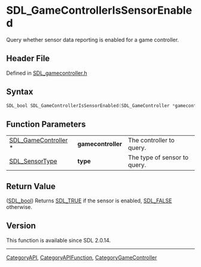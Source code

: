 # SDL_GameControllerIsSensorEnabled

Query whether sensor data reporting is enabled for a game controller.

## Header File

Defined in [SDL_gamecontroller.h](https://github.com/libsdl-org/SDL/blob/SDL2/include/SDL_gamecontroller.h)

## Syntax

```c
SDL_bool SDL_GameControllerIsSensorEnabled(SDL_GameController *gamecontroller, SDL_SensorType type);
```

## Function Parameters

|                                            |                    |                              |
| ------------------------------------------ | ------------------ | ---------------------------- |
| [SDL_GameController](SDL_GameController) * | **gamecontroller** | The controller to query.     |
| [SDL_SensorType](SDL_SensorType)           | **type**           | The type of sensor to query. |

## Return Value

([SDL_bool](SDL_bool)) Returns [SDL_TRUE](SDL_TRUE) if the sensor is
enabled, [SDL_FALSE](SDL_FALSE) otherwise.

## Version

This function is available since SDL 2.0.14.





----
[CategoryAPI](CategoryAPI), [CategoryAPIFunction](CategoryAPIFunction), [CategoryGameController](CategoryGameController)

